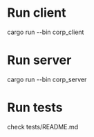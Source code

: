 # Run client
cargo run --bin corp_client

# Run server
cargo run --bin corp_server

# Run tests
check tests/README.md